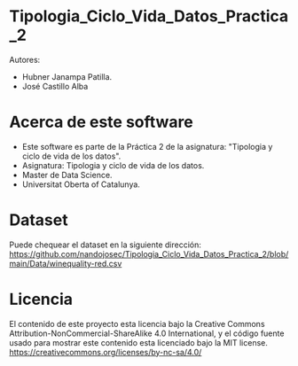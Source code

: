 # Tipologia_Ciclo_Vida_Datos_Practica_2
Autores:
- Hubner Janampa Patilla.
- José Castillo Alba
# Acerca de este software
- Este software es parte de la Práctica 2 de la asignatura: "Tipologia y ciclo de vida de los datos".
- Asignatura: Tipologia y ciclo de vida de los datos.
- Master de Data Science.
- Universitat Oberta of Catalunya.
# Dataset
Puede chequear el dataset en la siguiente dirección:
https://github.com/nandojosec/Tipologia_Ciclo_Vida_Datos_Practica_2/blob/main/Data/winequality-red.csv

# Licencia
El contenido de este proyecto esta licencia bajo la Creative Commons Attribution-NonCommercial-ShareAlike 4.0 International, y el código fuente usado para mostrar este contenido esta licenciado bajo la MIT license. https://creativecommons.org/licenses/by-nc-sa/4.0/
